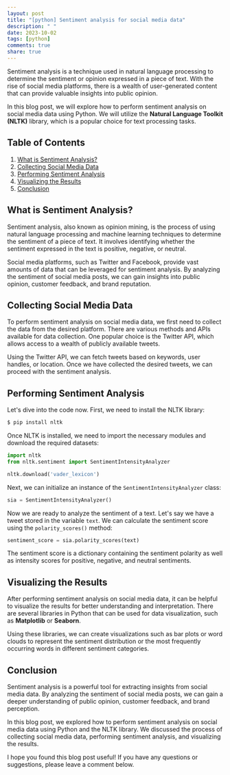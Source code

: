```yaml
---
layout: post
title: "[python] Sentiment analysis for social media data"
description: " "
date: 2023-10-02
tags: [python]
comments: true
share: true
---
```


Sentiment analysis is a technique used in natural language processing to determine the sentiment or opinion expressed in a piece of text. With the rise of social media platforms, there is a wealth of user-generated content that can provide valuable insights into public opinion.

In this blog post, we will explore how to perform sentiment analysis on social media data using Python. We will utilize the **Natural Language Toolkit (NLTK)** library, which is a popular choice for text processing tasks.

## Table of Contents
1. [What is Sentiment Analysis?](#what-is-sentiment-analysis)
2. [Collecting Social Media Data](#collecting-social-media-data)
3. [Performing Sentiment Analysis](#performing-sentiment-analysis)
4. [Visualizing the Results](#visualizing-the-results)
5. [Conclusion](#conclusion)

## What is Sentiment Analysis?
Sentiment analysis, also known as opinion mining, is the process of using natural language processing and machine learning techniques to determine the sentiment of a piece of text. It involves identifying whether the sentiment expressed in the text is positive, negative, or neutral.

Social media platforms, such as Twitter and Facebook, provide vast amounts of data that can be leveraged for sentiment analysis. By analyzing the sentiment of social media posts, we can gain insights into public opinion, customer feedback, and brand reputation.

## Collecting Social Media Data
To perform sentiment analysis on social media data, we first need to collect the data from the desired platform. There are various methods and APIs available for data collection. One popular choice is the Twitter API, which allows access to a wealth of publicly available tweets.

Using the Twitter API, we can fetch tweets based on keywords, user handles, or location. Once we have collected the desired tweets, we can proceed with the sentiment analysis.

## Performing Sentiment Analysis
Let's dive into the code now. First, we need to install the NLTK library:

```python
$ pip install nltk
```

Once NLTK is installed, we need to import the necessary modules and download the required datasets:

```python
import nltk
from nltk.sentiment import SentimentIntensityAnalyzer

nltk.download('vader_lexicon')
```

Next, we can initialize an instance of the `SentimentIntensityAnalyzer` class:

```python
sia = SentimentIntensityAnalyzer()
```

Now we are ready to analyze the sentiment of a text. Let's say we have a tweet stored in the variable `text`. We can calculate the sentiment score using the `polarity_scores()` method:

```python
sentiment_score = sia.polarity_scores(text)
```

The sentiment score is a dictionary containing the sentiment polarity as well as intensity scores for positive, negative, and neutral sentiments.

## Visualizing the Results
After performing sentiment analysis on social media data, it can be helpful to visualize the results for better understanding and interpretation. There are several libraries in Python that can be used for data visualization, such as **Matplotlib** or **Seaborn**.

Using these libraries, we can create visualizations such as bar plots or word clouds to represent the sentiment distribution or the most frequently occurring words in different sentiment categories.

## Conclusion
Sentiment analysis is a powerful tool for extracting insights from social media data. By analyzing the sentiment of social media posts, we can gain a deeper understanding of public opinion, customer feedback, and brand perception.

In this blog post, we explored how to perform sentiment analysis on social media data using Python and the NLTK library. We discussed the process of collecting social media data, performing sentiment analysis, and visualizing the results.

I hope you found this blog post useful! If you have any questions or suggestions, please leave a comment below.